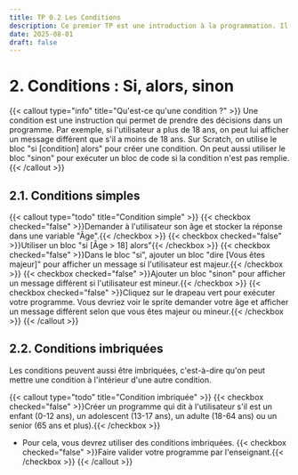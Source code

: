 ```yaml
---
title: TP 0.2 Les Conditions
description: Ce premier TP est une introduction à la programmation. Il utilise le langage scratch.
date: 2025-08-01
draft: false
---
```




# 2. Conditions : Si, alors, sinon
{{< callout type="info" title="Qu'est-ce qu'une condition ?" >}}
Une condition est une instruction qui permet de prendre des décisions dans un programme.
Par exemple, si l'utilisateur a plus de 18 ans, on peut lui afficher un message différent que s'il a moins de 18 ans.
Sur Scratch, on utilise le bloc "si [condition] alors" pour créer une condition. 
On peut aussi utiliser le bloc "sinon" pour exécuter un bloc de code si la condition n'est pas remplie.
{{< /callout >}}

## 2.1. Conditions simples  
{{< callout type="todo" title="Condition simple" >}}
{{< checkbox checked="false" >}}Demander à l'utilisateur son âge et stocker la réponse dans une variable "Âge".{{< /checkbox >}}
{{< checkbox checked="false" >}}Utiliser un bloc "si [Âge > 18] alors"{{< /checkbox >}}
{{< checkbox checked="false" >}}Dans le bloc "si", ajouter un bloc "dire [Vous êtes majeur]" pour afficher un message si l'utilisateur est majeur.{{< /checkbox >}}
{{< checkbox checked="false" >}}Ajouter un bloc "sinon" pour afficher un message différent si l'utilisateur est mineur.{{< /checkbox >}}
{{< checkbox checked="false" >}}Cliquez sur le drapeau vert pour exécuter votre programme. Vous devriez voir le sprite demander votre âge et afficher un message différent selon que vous êtes majeur ou mineur.{{< /checkbox >}}
{{< /callout >}}

## 2.2. Conditions imbriquées
Les conditions peuvent aussi être imbriquées, c'est-à-dire qu'on peut mettre une condition à l'intérieur d'une autre condition. 

{{< callout type="todo" title="Condition imbriquée" >}}
{{< checkbox checked="false" >}}Créer un programme qui dit à l'utilisateur s'il est un enfant (0-12 ans), un adolescent (13-17 ans), un adulte (18-64 ans) ou un senior (65 ans et plus).{{< /checkbox >}}
- Pour cela, vous devrez utiliser des conditions imbriquées.
{{< checkbox checked="false" >}}Faire valider votre programme par l'enseignant.{{< /checkbox >}}
{{< /callout >}}